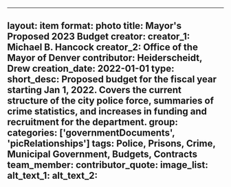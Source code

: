 
---
layout: item
format: photo
title: Mayor's Proposed 2023 Budget
creator: 
    creator_1: Michael B. Hancock 
    creator_2: Office of the Mayor of Denver
contributor: Heiderscheidt, Drew
creation_date: 2022-01-01
type: 
short_desc: Proposed budget for the fiscal year starting Jan 1, 2022. Covers the current structure of the city police force, summaries of crime statistics, and increases in funding and recruitment for the department. 
group: 
categories: ['governmentDocuments', 'picRelationships'] 
tags: Police, Prisons, Crime, Municipal Government, Budgets, Contracts 
team_member: 
contributor_quote: 
image_list: 
alt_text_1: 
alt_text_2: 
---